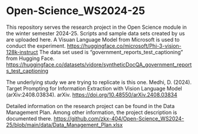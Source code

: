 # Open-Science_WS2024-25
This repository serves the research project in the Open Science module in the winter semester 2024-25. Scripts and sample data sets created by us are uploaded here.
A Visuan Language Model from Microsoft is used to conduct the experiment. https://huggingface.co/microsoft/Phi-3-vision-128k-instruct 
The data set used is “government_reports_test_captioning” from Hugging Face. https://huggingface.co/datasets/vidore/syntheticDocQA_government_reports_test_captioning 

The underlying study we are trying to replicate is this one.    Medhi, D. (2024). Target Prompting for Information Extraction with Vision Language Model (arXiv:2408.03834). arXiv. https://doi.org/10.48550/arXiv.2408.03834 

Detailed information on the research project can be found in the Data Management Plan. Among other information, the project description is documented there. https://github.com/zkx-404/Open-Science_WS2024-25/blob/main/data/Data_Management_Plan.xlsx 